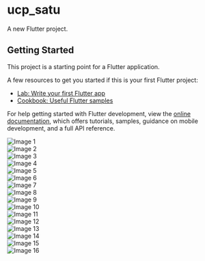 # ucp_satu

A new Flutter project.

## Getting Started

This project is a starting point for a Flutter application.

A few resources to get you started if this is your first Flutter project:

- [Lab: Write your first Flutter app](https://docs.flutter.dev/get-started/codelab)
- [Cookbook: Useful Flutter samples](https://docs.flutter.dev/cookbook)

For help getting started with Flutter development, view the
[online documentation](https://docs.flutter.dev/), which offers tutorials,
samples, guidance on mobile development, and a full API reference.

<!DOCTYPE html>
<html lang="en">
<body>
    <div class="row">
        <div class="col">
            <img src="https://github.com/user-attachments/assets/a19503cf-0d1e-437f-aa3c-49b56c984d52" alt="Image 1">
        </div>
        <div class="col">
            <img src="https://github.com/user-attachments/assets/d1078e65-10c1-4d7f-a822-2ea285e532b4" alt="Image 2">
        </div>
        <div class="col">
            <img src="https://github.com/user-attachments/assets/9014fe7a-abb0-4498-9481-cb5c070df09b" alt="Image 3">
        </div>
        <div class="col">
            <img src="https://github.com/user-attachments/assets/b22d3dbc-2dc4-4ed8-9be4-47fb2852978f" alt="Image 4">
        </div>
    </div>
    <div class="row">
        <div class="col">
            <img src="https://github.com/user-attachments/assets/0352bf15-9921-49f4-aac4-7858d7338214" alt="Image 5">
        </div>
        <div class="col">
            <img src="https://github.com/user-attachments/assets/aee55f33-76aa-481d-b684-495d0f38f5d0" alt="Image 6">
        </div>
        <div class="col">
            <img src="https://github.com/user-attachments/assets/e3081fe1-7060-4be3-a935-8cbe22728bd6" alt="Image 7">
        </div>
        <div class="col">
            <img src="https://github.com/user-attachments/assets/fddc52f3-007d-4cec-b6c0-c6c43cff12b1" alt="Image 8">
        </div>
    </div>
    <div class="row">
        <div class="col">
            <img src="https://github.com/user-attachments/assets/bcba8e20-d660-452d-8a1f-6b35bdb8f365" alt="Image 9">
        </div>
        <div class="col">
            <img src="https://github.com/user-attachments/assets/a0d789fb-d48b-4b2d-8f6d-171f75427870" alt="Image 10">
        </div>
        <div class="col">
            <img src="https://github.com/user-attachments/assets/3a84c820-f02c-4063-b326-79aa03fad993" alt="Image 11">
        </div>
        <div class="col">
            <img src="https://github.com/user-attachments/assets/84a1f9df-26ab-481c-b586-594161e9831d" alt="Image 12">
        </div>
    </div>
    <div class="row">
        <div class="col">
            <img src="https://github.com/user-attachments/assets/a58b5904-752f-4140-ab35-0a0b272b4670" alt="Image 13">
        </div>
        <div class="col">
            <img src="https://github.com/user-attachments/assets/62616db0-51e6-40d8-b622-86988504cf87" alt="Image 14">
        </div>
        <div class="col">
            <img src="https://github.com/user-attachments/assets/fdfdb493-aaaf-4b46-8424-fd4ea58af77d" alt="Image 15">
        </div>
        <div class="col">
            <img src="https://github.com/user-attachments/assets/2c108b96-a8e9-4764-9dfe-a5a6761ef2bd" alt="Image 16">
        </div>
    </div>
</body>
</html>
